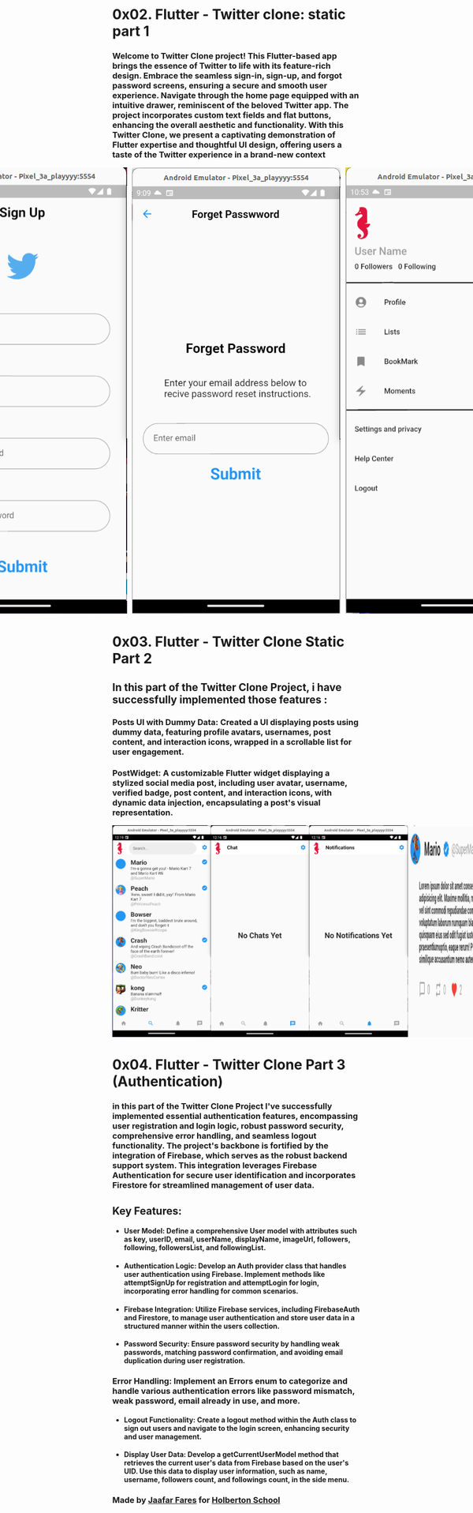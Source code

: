 # 0x02. Flutter - Twitter clone: static part 1



### Welcome to Twitter Clone project! This Flutter-based app brings the essence of Twitter to life with its feature-rich design. Embrace the seamless sign-in, sign-up, and forgot password screens, ensuring a secure and smooth user experience. Navigate through the home page equipped with an intuitive drawer, reminiscent of the beloved Twitter app. The project incorporates custom text fields and flat buttons, enhancing the overall aesthetic and functionality. With this Twitter Clone, we present a captivating demonstration of Flutter expertise and thoughtful UI design, offering users a taste of the Twitter experience in a brand-new context

<div style="display: flex; justify-content: center;">
  <img src="1.png" alt="Screenshot 1" style="margin-right: 10px;">
  <img src="2.png" alt="Screenshot 2" style="margin-right: 10px;">
  <img src="3.png" alt="Screenshot 3" style="margin-right: 10px;">
  <img src="4.png" alt="Screenshot 4" style="margin-right: 10px;">
  <img src="5.png" alt="Screenshot 5">
</div>


# 0x03. Flutter - Twitter Clone Static Part 2


## In this part of the Twitter Clone Project, i have  successfully implemented those features :

### Posts UI with Dummy Data: Created a UI displaying posts using dummy data, featuring profile avatars, usernames, post content, and interaction icons, wrapped in a scrollable list for user engagement.

### PostWidget: A customizable Flutter widget displaying a stylized social media post, including user avatar, username, verified badge, post content, and interaction icons, with dynamic data injection, encapsulating a post's visual representation.


<div style="display: flex; justify-content: space-between;">
  <img src="6.png" alt="Screenshot 6" width="200"/>
  <img src="8.png" alt="Screenshot 8" width="200"/>
  <img src="9.png" alt="Screenshot 9" width="200"/>
  <img src="7.png" alt="Screenshot 7" width="200"/>

</div>


# 0x04. Flutter - Twitter Clone Part 3 (Authentication)
### in this part of the Twitter Clone Project I've successfully implemented essential authentication features, encompassing user registration and login logic, robust password security, comprehensive error handling, and seamless logout functionality. The project's backbone is fortified by the integration of Firebase, which serves as the robust backend support system. This integration leverages Firebase Authentication for secure user identification and incorporates Firestore for streamlined management of user data.

## Key Features:

* #### User Model: Define a comprehensive User model with attributes such as key, userID, email, userName, displayName, imageUrl, followers, following, followersList, and followingList.

* #### Authentication Logic: Develop an Auth provider class that handles user authentication using Firebase. Implement methods like attemptSignUp for registration and attemptLogin for login, incorporating error handling for common scenarios.

* #### Firebase Integration: Utilize Firebase services, including FirebaseAuth and Firestore, to manage user authentication and store user data in a structured manner within the users collection.

* #### Password Security: Ensure password security by handling weak passwords, matching password confirmation, and avoiding email duplication during user registration.

### Error Handling: Implement an Errors enum to categorize and handle various authentication errors like password mismatch, weak password, email already in use, and more.

* #### Logout Functionality: Create a logout method within the Auth class to sign out users and navigate to the login screen, enhancing security and user management.

* #### Display User Data: Develop a getCurrentUserModel method that retrieves the current user's data from Firebase based on the user's UID. Use this data to display user information, such as name, username, followers count, and followings count, in the side menu.






### Made by [Jaafar Fares](https://jaafarfares.github.io/) for [Holberton School](https://www.holbertonschool.com/)



